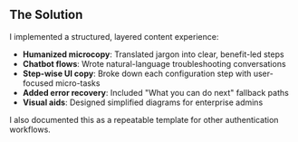 ## The Solution

I implemented a structured, layered content experience:

- **Humanized microcopy**: Translated jargon into clear, benefit-led steps
- **Chatbot flows**: Wrote natural-language troubleshooting conversations
- **Step-wise UI copy**: Broke down each configuration step with user-focused micro-tasks
- **Added error recovery**: Included "What you can do next" fallback paths
- **Visual aids**: Designed simplified diagrams for enterprise admins

I also documented this as a repeatable template for other authentication workflows.

